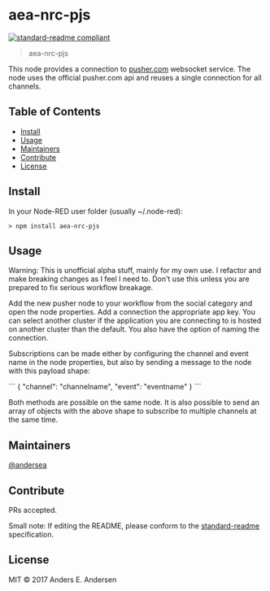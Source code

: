 # aea-nrc-pjs

[![standard-readme compliant](https://img.shields.io/badge/standard--readme-OK-green.svg?style=flat-square)](https://github.com/RichardLitt/standard-readme)

> aea-nrc-pjs

This node provides a connection to [pusher.com](https://pusher.com) websocket service. The node uses the official pusher.com api and reuses a single connection for all channels.

## Table of Contents

- [Install](#install)
- [Usage](#usage)
- [Maintainers](#maintainers)
- [Contribute](#contribute)
- [License](#license)

## Install

In your Node-RED user folder (usually ~/.node-red):
```
> npm install aea-nrc-pjs
```

## Usage

Warning: This is unofficial alpha stuff, mainly for my own use. I refactor and make breaking changes as I feel I need to. Don't use this unless you are prepared to fix serious workflow breakage.

Add the new pusher node to your workflow from the social category and open the node properties. Add a connection the appropriate app key. You can select another cluster if the application you are connecting to is hosted on another cluster than the default. You also have the option of naming the connection.

Subscriptions can be made either by configuring the channel and event name in the node properties, but also by sending a message to the node with this payload shape:

´´´
{
    "channel": "channelname",
    "event": "eventname"
}
´´´

Both methods are possible on the same node. It is also possible to send an array of objects with the above shape to subscribe to multiple channels at the same time.


## Maintainers

[@andersea](https://github.com/andersea)

## Contribute

PRs accepted.

Small note: If editing the README, please conform to the [standard-readme](https://github.com/RichardLitt/standard-readme) specification.

## License

MIT © 2017 Anders E. Andersen
